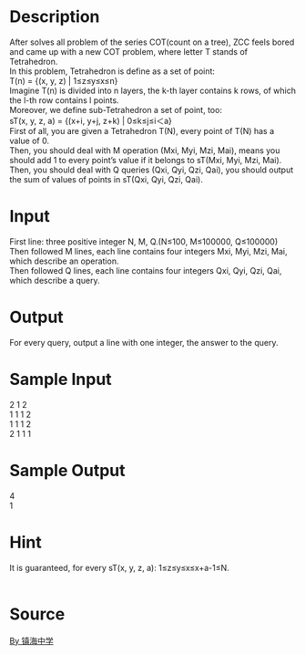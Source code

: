 
# Description

<div class="content"><div>After solves all problem of the series COT(count on a tree), ZCC feels bored and came up with a new COT problem, where letter T stands of Tetrahedron.</div>
<div>In this problem, Tetrahedron is define as a set of point:</div>
<div>T(n) = {(x, y, z) | 1≤z≤y≤x≤n}</div>
<div>Imagine T(n) is divided into n layers, the k-th layer contains k rows, of which the l-th row contains l points.</div>
<div>Moreover, we define sub-Tetrahedron a set of point, too:</div>
<div>sT(x, y, z, a) = {(x+i, y+j, z+k) | 0≤k≤j≤i＜a}</div>
<div>First of all, you are given a Tetrahedron T(N), every point of T(N) has a value of 0.</div>
<div>Then, you should deal with M operation (Mxi, Myi, Mzi, Mai), means you should add 1 to every point’s value if it belongs to sT(Mxi, Myi, Mzi, Mai).</div>
<div>Then, you should deal with Q queries (Qxi, Qyi, Qzi, Qai), you should output the sum of values of points in sT(Qxi, Qyi, Qzi, Qai).</div>
<div></div>
<p></p></div>

# Input

<div class="content"><div>First line: three positive integer N, M, Q.(N≤100, M≤100000, Q≤100000)</div>
<div>Then followed M lines, each line contains four integers Mxi, Myi, Mzi, Mai, which describe an operation.</div>
<div>Then followed Q lines, each line contains four integers Qxi, Qyi, Qzi, Qai, which describe a query.</div>
<p></p></div>

# Output

<div class="content"><div>For every query, output a line with one integer, the answer to the query. </div>
<p></p></div>

# Sample Input

<div class="content"><span class="sampledata">2 1 2<br/>
1 1 1 2<br/>
1 1 1 2<br/>
2 1 1 1</span></div>

# Sample Output

<div class="content"><span class="sampledata">4<br/>
1</span></div>

# Hint

<div class="content"><p></p><div>It is guaranteed, for every sT(x, y, z, a): 1≤z≤y≤x≤x+a-1≤N. </div><br/>
<p></p><p></p></div>

# Source

<div class="content"><p><a href="problemset.php?search=By 镇海中学">By 镇海中学</a></p></div>

